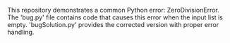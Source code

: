 This repository demonstrates a common Python error: ZeroDivisionError. The 'bug.py' file contains code that causes this error when the input list is empty.  'bugSolution.py' provides the corrected version with proper error handling.